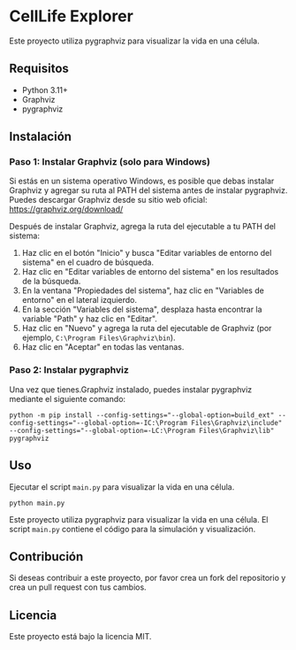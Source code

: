 # CellLife Explorer

Este proyecto utiliza pygraphviz para visualizar la vida en una célula.

## Requisitos

* Python 3.11+
* Graphviz
* pygraphviz

## Instalación

### Paso 1: Instalar Graphviz (solo para Windows)

Si estás en un sistema operativo Windows, es posible que debas instalar Graphviz y agregar su ruta al PATH del sistema antes de instalar pygraphviz. Puedes descargar Graphviz desde su sitio web oficial: https://graphviz.org/download/

Después de instalar Graphviz, agrega la ruta del ejecutable a tu PATH del sistema:

1. Haz clic en el botón "Inicio" y busca "Editar variables de entorno del sistema" en el cuadro de búsqueda.
2. Haz clic en "Editar variables de entorno del sistema" en los resultados de la búsqueda.
3. En la ventana "Propiedades del sistema", haz clic en "Variables de entorno" en el lateral izquierdo.
4. En la sección "Variables del sistema", desplaza hasta encontrar la variable "Path" y haz clic en "Editar".
5. Haz clic en "Nuevo" y agrega la ruta del ejecutable de Graphviz (por ejemplo, `C:\Program Files\Graphviz\bin`).
6. Haz clic en "Aceptar" en todas las ventanas.

### Paso 2: Instalar pygraphviz

Una vez que tienes.Graphviz instalado, puedes instalar pygraphviz mediante el siguiente comando:
```
python -m pip install --config-settings="--global-option=build_ext" --config-settings="--global-option=-IC:\Program Files\Graphviz\include" --config-settings="--global-option=-LC:\Program Files\Graphviz\lib" pygraphviz
```
## Uso

Ejecutar el script `main.py` para visualizar la vida en una célula.

```
python main.py
```
Este proyecto utiliza pygraphviz para visualizar la vida en una célula. El script `main.py` contiene el código para la simulación y visualización.

## Contribución

Si deseas contribuir a este proyecto, por favor crea un fork del repositorio y crea un pull request con tus cambios.

## Licencia

Este proyecto está bajo la licencia MIT.